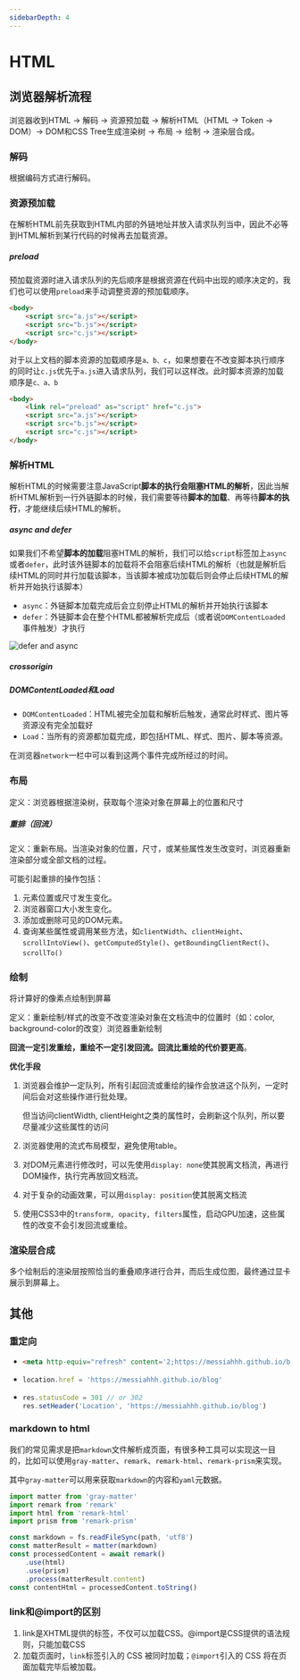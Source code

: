 ```yaml
---
sidebarDepth: 4
---
```

# HTML
## 浏览器解析流程

浏览器收到HTML -> 解码 -> 资源预加载 -> 解析HTML（HTML -> Token -> DOM）-> DOM和CSS Tree生成渲染树 -> 布局 -> 绘制 -> 渲染层合成。

### 解码

根据编码方式进行解码。

### 资源预加载

在解析HTML前先获取到HTML内部的外链地址并放入请求队列当中，因此不必等到HTML解析到某行代码的时候再去加载资源。

##### preload

预加载资源时进入请求队列的先后顺序是根据资源在代码中出现的顺序决定的，我们也可以使用`preload`来手动调整资源的预加载顺序。

``` html
<body>
    <script src="a.js"></script>
    <script src="b.js"></script>
    <script src="c.js"></script>
</body>
```

对于以上文档的脚本资源的加载顺序是`a、b、c`，如果想要在不改变脚本执行顺序的同时让`c.js`优先于`a.js`进入请求队列，我们可以这样改。此时脚本资源的加载顺序是`c、a、b`

``` html
<body>
    <link rel="preload" as="script" href="c.js">
    <script src="a.js"></script>
    <script src="b.js"></script>
    <script src="c.js"></script>
</body>
```

### 解析HTML

解析HTML的时候需要注意JavaScript**脚本的执行会阻塞HTML的解析**，因此当解析HTML解析到一行外链脚本的时候，我们需要等待**脚本的加载**、再等待**脚本的执行**，才能继续后续HTML的解析。



##### async and defer

如果我们不希望**脚本的加载**阻塞HTML的解析，我们可以给`script`标签加上`async`或者`defer`，此时该外链脚本的加载将不会阻塞后续HTML的解析（也就是解析后续HTML的同时并行加载该脚本，当该脚本被成功加载后则会停止后续HTML的解析并开始执行该脚本）

- `async`：外链脚本加载完成后会立刻停止HTML的解析并开始执行该脚本
- `defer`：外链脚本会在整个HTML都被解析完成后（或者说`DOMContentLoaded`事件触发）才执行

![defer and async](https://image-static.segmentfault.com/215/179/2151798436-59da4801c6772_articlex)



##### crossorigin







##### DOMContentLoaded和Load

- `DOMContentLoaded`：HTML被完全加载和解析后触发，通常此时样式、图片等资源没有完全加载好
- `Load`：当所有的资源都加载完成，即包括HTML、样式、图片、脚本等资源。

在浏览器`network`一栏中可以看到这两个事件完成所经过的时间。



### 布局

定义：浏览器根据渲染树，获取每个渲染对象在屏幕上的位置和尺寸

##### 重排（回流）

定义：重新布局。当渲染对象的位置，尺寸，或某些属性发生改变时，浏览器重新渲染部分或全部文档的过程。

可能引起重排的操作包括：

1. 元素位置或尺寸发生变化。
2. 浏览器窗口大小发生变化。
3. 添加或删除可见的DOM元素。
4. 查询某些属性或调用某些方法，如`clientWidth`、`clientHeight`、`scrollIntoView()`、`getComputedStyle()`、`getBoundingClientRect()`、`scrollTo()`




### 绘制

将计算好的像素点绘制到屏幕

定义：重新绘制/样式的改变不改变渲染对象在文档流中的位置时（如：color, background-color的改变）浏览器重新绘制

**回流一定引发重绘，重绘不一定引发回流。回流比重绘的代价要更高**。

**优化手段**

1. 浏览器会维护一定队列，所有引起回流或重绘的操作会放进这个队列，一定时间后会对这些操作进行批处理。

   但当访问clientWidth, clientHeight之类的属性时，会刷新这个队列，所以要尽量减少这些属性的访问

2. 浏览器使用的流式布局模型，避免使用table。

3. 对DOM元素进行修改时，可以先使用`display: none`使其脱离文档流，再进行DOM操作，执行完再放回文档流。

4. 对于复杂的动画效果，可以用`display: position`使其脱离文档流

5. 使用CSS3中的`transform, opacity, filters`属性，启动GPU加速，这些属性的改变不会引发回流或重绘。



### 渲染层合成

多个绘制后的渲染层按照恰当的重叠顺序进行合并，而后生成位图，最终通过显卡展示到屏幕上。









## 其他

### 重定向

- ``` html
  <meta http-equiv="refresh" content='2;https://messiahhh.github.io/blog'>
  ```

- ``` js
  location.href = 'https://messiahhh.github.io/blog'
  ```

- ``` js
  res.statusCode = 301 // or 302
  res.setHeader('Location', 'https://messiahhh.github.io/blog')
  ```

### markdown to html

我们的常见需求是把`markdown`文件解析成页面，有很多种工具可以实现这一目的，比如可以使用`gray-matter`、`remark`、`remark-html`、`remark-prism`来实现。

其中`gray-matter`可以用来获取`markdown`的内容和`yaml`元数据。

``` js
import matter from 'gray-matter'
import remark from 'remark'
import html from 'remark-html'
import prism from 'remark-prism'

const markdown = fs.readFileSync(path, 'utf8')
const matterResult = matter(markdown)
const processedContent = await remark()
	.use(html)
	.use(prism)
	.process(matterResult.content)
const contentHtml = processedContent.toString()
```



### link和@import的区别

1. link是XHTML提供的标签，不仅可以加载CSS。@import是CSS提供的语法规则，只能加载CSS
2. 加载页面时，`link`标签引入的 CSS 被同时加载；`@import`引入的 CSS 将在页面加载完毕后被加载。

